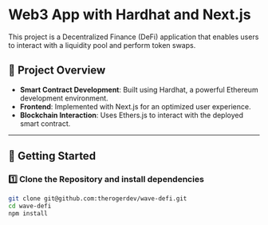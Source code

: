 # Web3 App with Hardhat and Next.js

This project is a Decentralized Finance (DeFi) application that enables users to interact with a liquidity pool and perform token swaps.

## 📌 Project Overview

- **Smart Contract Development**: Built using Hardhat, a powerful Ethereum development environment.
- **Frontend**: Implemented with Next.js for an optimized user experience.
- **Blockchain Interaction**: Uses Ethers.js to interact with the deployed smart contract.

---

## 🚀 Getting Started

### 1️⃣ Clone the Repository and install dependencies
```sh
git clone git@github.com:therogerdev/wave-defi.git
cd wave-defi
npm install
```
